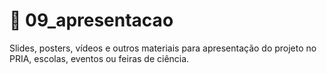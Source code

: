 # 📁 09_apresentacao

Slides, posters, vídeos e outros materiais para apresentação do projeto no PRIA, escolas, eventos ou feiras de ciência.